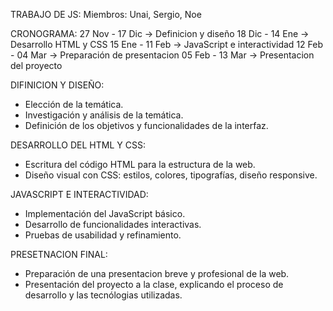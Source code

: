 TRABAJO DE JS:
Miembros: Unai, Sergio, Noe

CRONOGRAMA:
27 Nov - 17 Dic -> Definicion y diseño
18 Dic - 14 Ene -> Desarrollo HTML y CSS
15 Ene - 11 Feb -> JavaScript e interactividad
12 Feb - 04 Mar -> Preparación de presentacion
05 Feb - 13 Mar -> Presentacion del proyecto

DIFINICION Y DISEÑO:
- Elección de la temática.
- Investigación y análisis de la temática.
- Definición de los objetivos y funcionalidades de la interfaz.

DESARROLLO DEL HTML Y CSS:
- Escritura del código HTML para la estructura de la web.
- Diseño visual con CSS: estilos, colores, tipografías, diseño responsive.

JAVASCRIPT E INTERACTIVIDAD:
- Implementación del JavaScript básico.
- Desarrollo de funcionalidades interactivas.
- Pruebas de usabilidad y refinamiento.

PRESETNACION FINAL:
- Preparación de una presentacion breve y profesional de la web.
- Presentación del proyecto a la clase, explicando el proceso de desarrollo y las tecnólogias utilizadas.